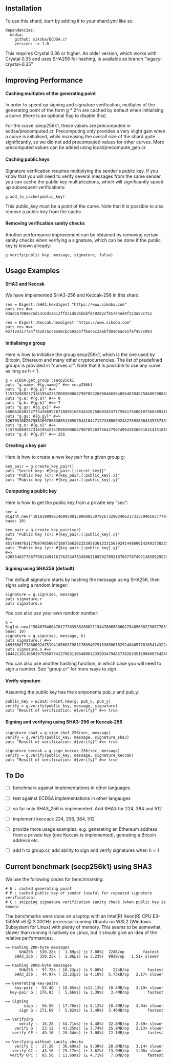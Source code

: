 ## Installation

To use this shard, start by adding it to your shard.yml like so:

```
dependencies:
  ecdsa:
    github: sikoba/ECDSA.cr
    version: ~> 1.0
```

This requires Crystal 0.36 or higher. An older version, which works with Crystal 0.35 and uses SHA256 for hashing, is available as branch "legacy-crystal-0.35"

## Improving Performance

#### Caching multiples of the generating point

In order to speed up signing and signature verification, multiples of the generating point of the form g * 2^n are cached by default when initialising a curve (there is an optional flag to disable this).

For the curve :secp256k1, these values are precomputed in ecdsa/precomputed.cr. Precomputing only provides a very slight gain when a curve is initialised, while increasing the overall size of the shard quite significantly, so we did not add precomputed values for other curves. More precomputed values can be added using local/precompute_gen.cr.

#### Caching public keys

Signature verification requires multiplying the sender's public key. If you know that you will need to verify several messages from the same sender, you can cache the public key multiplications, which will significantly speed up subsequent verifications:  

```
g.add_to_cache(public_key)
```

This public_key must be a point of the curve. Note that it is possible to also remove a public key from the cache.

#### Removing verification sanity checks

Another performance improvement can be obtained by removing certain sanity checks when verifying a signature, which can be done if the public key is known already:

```
g.verify(public_key, message, signature, false)
```

## Usage Examples

#### SHA3 and Keccak
We have implemented SHA3-256 and Keccak-256 in this shard. 

```
res = Digest::SHA3.hexdigest "https://www.sikoba.com"
puts res #=> 93adc6708e6c5d53c6dcab13ffd31d695b5bfd49282cf457d4ed4f323a83c751

res = Digest::Keccak.hexdigest "https://www.sikoba.com"
puts res #=> 957124317724f7b2d7acc95e8cbc59265ff6ec6c2aabfd91deac65fef457c093
```

#### Initialising a group

Here is how to initialise the group secp256k1, which is the one used by Bitcoin, Ethereum and many other cryptocurrencies. The list of predefined groups is provided in "curves.cr". Note that it is possible to use any curve as long as h = 1.

```
g = ECDSA.get_group :secp256k1
puts "g.name: #{g.name}" #=> secp256k1
puts "g.p: #{g.p}" #=> 115792089237316195423570985008687907853269984665640564039457584007908834671663
puts "g.a: #{g.a}" #=> 0
puts "g.b: #{g.b}" #=> 7
puts "g.gx: #{g.gx}" #=> 55066263022277343669578718895168534326250603453777594175500187360389116729240
puts "g.gy: #{g.gy}" #=> 32670510020758816978083085130507043184471273380659243275938904335757337482424
puts "g.n: #{g.n}" #=> 115792089237316195423570985008687907852837564279074904382605163141518161494337
puts "g.d: #{g.d}" #=> 256
```

#### Creating a key pair

Here is how to create a new key pair for a given group g: 

```
key_pair = g.create_key_pair()
puts "Secret key: #{key_pair.[:secret_key]}"
puts "Public key (x): #{key_pair.[:public_key].x}"
puts "Public key (y): #{key_pair.[:public_key].y}"
```

#### Computing a public key

Here is how to get the public key from a private key "sec": 

```
sec = BigInt.new("181819889614099500139968055079267329034062173137940193777846146779387277", base: 10)

key_pair = g.create_key_pair(sec)
puts "Public key (x): #{key_pair.[:public_key].x}"
#=> 85178987611776079650687100736630225395836133315679241448696142401730235065445
puts "Public key (y): #{key_pair.[:public_key].y}"
#=> 42655463775677901349476176253478345062189292709218709770749313858929229563957
```

#### Signing using SHA256 (default)

The default signature starts by hashing the message using SHA256, then signs using a random integer:

```
signature = g.sign(sec, message)
puts signature.r
puts signature.s
```

You can also use your own random number:

```
k = BigInt.new("5846704604701277839882806211944760658860225489638225087703968849823566991145", base: 10)
signature = g.sign(sec, message, k)
puts signature.r #=> 46936881718680924751941056637981176854079153858678292484057701054143224621739
puts signature.s #=> 18442110116601975958734127083110648061233993479485730263351699466754248595366
```

You can also use another hashing function, in which case you will need to sign a number. See "group.cr" for more ways to sign.

#### Verify signature

Assuming the public key has the components pub_x and pub_y:

```
public_key = ECDSA::Point.new(g, pub_x, pub_y)
verify = g.verify(public_key, message, signature)
puts "Result of verification: #{verify}" #=> true
```

#### Signing and verifying using SHA3-256 or Keccak-256

```
signature_sha3 = g.sign_sha3_256(sec, message)
verify = g.verify(public_key, message, signature_sha3)
puts "Result of verification: #{verify}" #=> true

signature_keccak = g.sign_keccak_256(sec, message)
verify = g.verify(public_key, message, signature_keccak)
puts "Result of verification: #{verify}" #=> true

```

## To Do

* [ ] benchmark against implementations in other languages

* [ ] test against ECDSA implementations in other langauges

* [ ] so far only SHA3_256 is implemented. Add SHA3 for 224, 384 and 512

* [ ] implement keccack 224, 256, 384, 512

* [ ] provide more usage examples, e.g. generating an Ethereum address from a private key (one Keccak is implemented), genrating a Bitcoin address etc.

* [ ] add h to group.cr, add ability to sign and verify signatures when h > 1

## Current benchmark (secp256k1) using SHA3

We use the following codes for benchmarking: 

```
# G : cached generating point
# P : cached public key of sender (useful for repeated signature verification) 
# C : skipping signature verification sanity check (when public key is known)
```

The benchmarks were done on a laptop with an Intel(R) Xeon(R) CPU E3-1505M v6 @ 3.00GHz processor running Ubuntu on WSL2 (Windows Subsystem for Linux) with plenty of memory. This seems to be somewhat slower than running it natively on Linux, but it should give an idea of the relative performances. 

```
== Hashing 200-byte messages
      SHA256 : 530.28k (  1.89µs) (± 7.08%)  224B/op        fastest
    SHA3_256 : 350.25k (  2.86µs) (± 3.23%)  992B/op   1.51× slower

== Hashing 2000-byte messages
      SHA256 :  97.78k ( 10.23µs) (± 5.00%)    224B/op        fastest
    SHA3_256 :  44.97k ( 22.23µs) (± 4.10%)  5.73kB/op   2.17× slower

== Generating key-pairs
    key-pair :  55.40  ( 18.05ms) (±12.13%)  10.4MB/op   3.19× slower
  key-pair G : 176.83  (  5.66ms) (± 3.30%)   3.4MB/op        fastest

== Signing
        sign :  56.50  ( 17.70ms) (± 8.12%)  10.4MB/op   3.04× slower
      sign G : 171.69  (  5.82ms) (± 3.48%)  3.46MB/op        fastest

== Verifying
      verify :  18.28  ( 54.71ms) (± 4.48%)  32.8MB/op   2.69× slower
    verify G :  23.12  ( 43.25ms) (± 3.74%)  25.8MB/op   2.13× slower
   verify GP :  49.16  ( 20.34ms) (± 3.08%)  12.1MB/op        fastest

== Verifying without sanity checks
    verify C :  27.26  ( 36.69ms) (± 9.30%)  20.8MB/op   3.14× slower
   verify GC :  43.16  ( 23.17ms) (± 3.62%)  13.9MB/op   1.98× slower
  verify GPC :  85.56  ( 11.69ms) (± 4.71%)   7.0MB/op        fastest
```